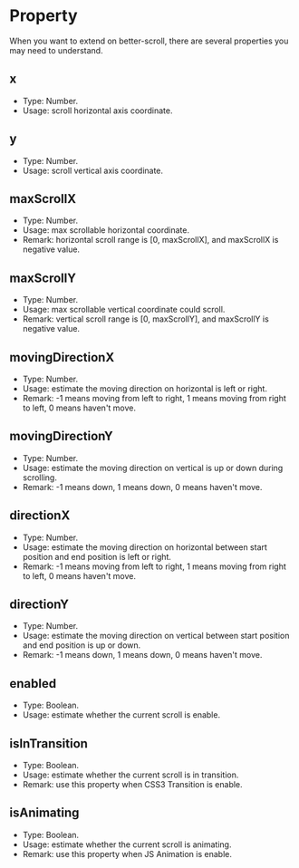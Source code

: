 # Property

When you want to extend on better-scroll, there are several properties you may need to understand.

## x
  - Type: Number.
  - Usage: scroll horizontal axis coordinate.

## y
  - Type: Number.
  - Usage: scroll vertical axis coordinate.

## maxScrollX
  - Type: Number.
  - Usage: max scrollable horizontal coordinate.
  - Remark: horizontal scroll range is [0, maxScrollX], and maxScrollX is negative value.

## maxScrollY
  - Type: Number.
  - Usage: max scrollable vertical coordinate could scroll.
  - Remark: vertical scroll range is [0, maxScrollY], and maxScrollY is negative value.

## movingDirectionX
  - Type: Number.
  - Usage: estimate the moving direction on horizontal is left or right.
  - Remark: -1 means moving from left to right, 1 means moving from right to left, 0 means haven't move.

## movingDirectionY
  - Type: Number.
  - Usage: estimate the moving direction on vertical is up or down during scrolling.
  - Remark: -1 means down, 1 means down, 0 means haven't move.

## directionX
  - Type: Number.
  - Usage: estimate the moving direction on horizontal between start position and end position is left or right.
  - Remark: -1 means moving from left to right, 1 means moving from right to left, 0 means haven't move.

## directionY
  - Type: Number.
  - Usage: estimate the moving direction on vertical between start position and end position is up or down.
  - Remark: -1 means down, 1 means down, 0 means haven't move.

## enabled
  - Type: Boolean.
  - Usage: estimate whether the current scroll is enable.

## isInTransition
  - Type: Boolean.
  - Usage: estimate whether the current scroll is in transition.
  - Remark: use this property when CSS3 Transition is enable.

## isAnimating
   - Type: Boolean.
   - Usage: estimate whether the current scroll is animating.
   - Remark: use this property when JS Animation is enable.
